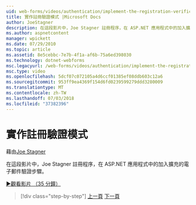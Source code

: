 ```yaml
---
uid: web-forms/videos/authentication/implement-the-registration-verification-pattern
title: 實作註冊驗證模式 |Microsoft Docs
author: JoeStagner
description: 在這段影片中，Joe Stagner 註冊程序，在 ASP.NET 應用程式中的加入擴充的電子郵件驗證步驟。
ms.author: aspnetcontent
manager: wpickett
ms.date: 07/29/2010
ms.topic: article
ms.assetid: 8e5cebbc-7e7b-4f1a-af6b-75a6ed398030
ms.technology: dotnet-webforms
msc.legacyurl: /web-forms/videos/authentication/implement-the-registration-verification-pattern
msc.type: video
ms.openlocfilehash: 5dcf07c072105a4d6ccf01385ef08ddb603c12a6
ms.sourcegitcommit: 953ff9ea4369f154d6fd0239599279ddd3280009
ms.translationtype: MT
ms.contentlocale: zh-TW
ms.lasthandoff: 07/03/2018
ms.locfileid: "37382396"
---
```

<a name="implement-the-registration-verification-pattern"></a>實作註冊驗證模式
====================
藉由[Joe Stagner](https://github.com/JoeStagner)

在這段影片中，Joe Stagner 註冊程序，在 ASP.NET 應用程式中的加入擴充的電子郵件驗證步驟。

[&#9654;觀看影片 （35 分鐘）](https://channel9.msdn.com/Blogs/ASP-NET-Site-Videos/implement-the-registration-verification-pattern)

> [!div class="step-by-step"]
> [上一頁](logging-users-into-your-membership-system.md)
> [下一頁](simple-web-service-authentication.md)
